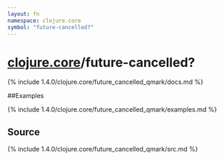 ```yaml
---
layout: fn
namespace: clojure.core
symbol: "future-cancelled?"
---
```


# [clojure.core](../)/future-cancelled?

{% include 1.4.0/clojure.core/future_cancelled_qmark/docs.md %}

##Examples

{% include 1.4.0/clojure.core/future_cancelled_qmark/examples.md %}
## Source
{% include 1.4.0/clojure.core/future_cancelled_qmark/src.md %}

